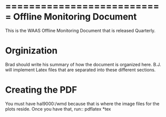 ===========================
Offline Monitoring Document
===========================

This is the WAAS Offline Monitoring Document that is released Quarterly.


Orginization
============

Brad should write his summary of how the document is organized here.
B.J. will implement Latex files that are separated into these different
sections.

Creating the PDF
================

You must have hal9000:/wmd because that is where the image files for the
plots reside. Once you have that, run::
    pdflatex *tex